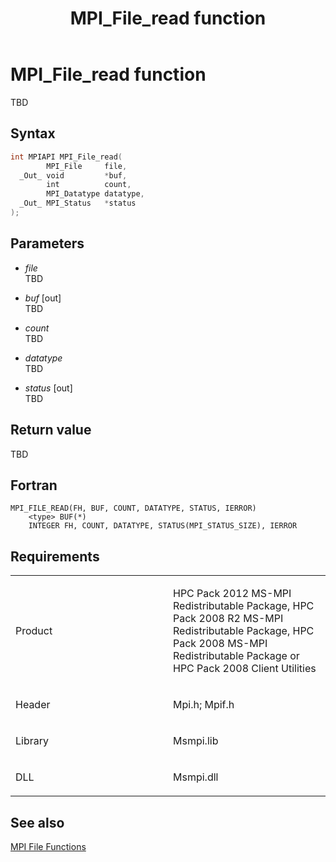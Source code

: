 ﻿---
title: MPI_File_read function
TOCTitle: MPI_File_read function
ms:assetid: 442a3d4f-5344-4ef1-bdec-b6a08f866c19
ms:mtpsurl: https://msdn.microsoft.com/en-us/library/Dn473340(v=VS.85)
ms:contentKeyID: 59360876
ms.date: 03/28/2018
mtps_version: v=VS.85
f1_keywords:
- MPI_FILE_READ
- mpif/MPI_File_read
- mpi/MPI_FILE_READ
dev_langs:
- C++
- C
---

# MPI\_File\_read function

TBD

## Syntax

``` c++
int MPIAPI MPI_File_read(
        MPI_File     file,
  _Out_ void         *buf,
        int          count,
        MPI_Datatype datatype,
  _Out_ MPI_Status   *status
);
```

## Parameters

  - *file*  
    TBD

  - *buf* \[out\]  
    TBD

  - *count*  
    TBD

  - *datatype*  
    TBD

  - *status* \[out\]  
    TBD

## Return value

TBD

## Fortran

    MPI_FILE_READ(FH, BUF, COUNT, DATATYPE, STATUS, IERROR)
        <type> BUF(*)
        INTEGER FH, COUNT, DATATYPE, STATUS(MPI_STATUS_SIZE), IERROR

## Requirements

<table>
<colgroup>
<col style="width: 50%" />
<col style="width: 50%" />
</colgroup>
<tbody>
<tr class="odd">
<td><p>Product</p></td>
<td><p>HPC Pack 2012 MS-MPI Redistributable Package, HPC Pack 2008 R2 MS-MPI Redistributable Package, HPC Pack 2008 MS-MPI Redistributable Package or HPC Pack 2008 Client Utilities</p></td>
</tr>
<tr class="even">
<td><p>Header</p></td>
<td>Mpi.h;
Mpif.h</td>
</tr>
<tr class="odd">
<td><p>Library</p></td>
<td>Msmpi.lib</td>
</tr>
<tr class="even">
<td><p>DLL</p></td>
<td>Msmpi.dll</td>
</tr>
</tbody>
</table>


## See also

[MPI File Functions](mpi-file-functions.md)

